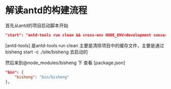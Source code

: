 # 解读antd的构建流程

首先从antd的项目启动脚本开始

```json
"start": "antd-tools run clean && cross-env NODE_ENV=development concurrently \"bisheng start -c ./site/bisheng.config.js\"",
```

[antd-tools] 是antd-tools run clean 主要是清除项目中的缓存文件，主要是通过 bisheng start -c ./site/bisheng 去启动的


然后来到@node_modules/bisheng 下 查看 [package.json]
```json
"bin": {
    "bisheng": "bin/bisheng"
},
```
